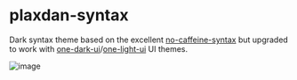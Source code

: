 # plaxdan-syntax

Dark syntax theme based on the excellent [no-caffeine-syntax](https://github.com/thomaslindstrom/no-caffeine-syntax) but upgraded to work with [one-dark-ui](https://github.com/atom/one-dark-ui)/[one-light-ui](https://github.com/atom/one-light-ui) UI themes.

![image](https://cloud.githubusercontent.com/assets/382348/7107843/e269f166-e12f-11e4-9ab2-dfe8fb693435.png)
